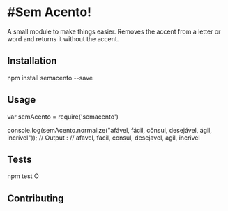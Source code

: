 #Sem Acento!
=========

A small module to make things easier. Removes the accent from a letter or word and returns it without the accent. 

## Installation

  npm install semacento --save

## Usage

  var semAcento = require('semacento')

  console.log(semAcento.normalize("afável, fácil, cônsul, desejável, ágil, incrível"));
  // Output :
  // afavel, facil, consul, desejavel, agil, incrivel
  

## Tests

  npm test
  O

## Contributing
